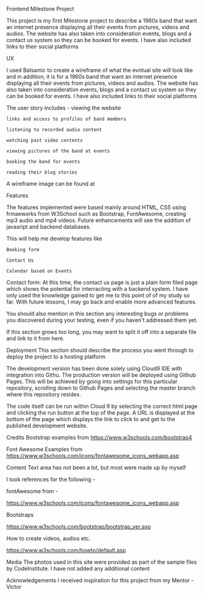 Frontend Milestone Project

This project is my first Milestone project to describe a 1960s band that want an internet presence displaying all their events from pictures, videos and audios.
The website has also taken into consideration events, blogs and a contact us system so they can be booked for events. I have also included links to their social platforms

UX

I used Balsamic to create a wireframe of what the evntual site will look like and in addition; it is for a 1960s band that want an internet presence displaying all their events from pictures, videos and audios.
The website has also taken into consideration events, blogs and a contact us system so they can be booked for events. I have also included links to their social platforms

The user story includes - 
    viewing the website
    
    links and access to profiles of band members
    
    listening to recorded audio content
    
    watching past video contents
    
    viewing pictures of the band at events
    
    booking the band for events
    
    reading their blog stories
    
A wireframe image can be found at


Features

The features implemented were based mainly around HTML, CSS using frmaeworks from W3School such as Bootstrap, FontAwesome, creating mp3 audio and mp4 videos. Future enhancements will see the addition of javasript and 
backend databases.

This will help me develop features like

    Booking form
    
    Contact Us
    
    Calendar based on Events
    


Contact form:
At this time, the contact us page is just a plain form filed page which shows the potential for interracting with a backend system. I have only used the knowledge gained to get me to this point of
of my study so far. With future lessons, I may go back and enable more advanced features.

You should also mention in this section any interesting bugs or problems you discovered during your testing, even if you haven't addressed them yet.

If this section grows too long, you may want to split it off into a separate file and link to it from here.

Deployment
This section should describe the process you went through to deploy the project to a hosting platform 

The development version has been done solely using Cloud9 IDE with integration into Githu. The production version will be deployed using Github Pages. This will be achieved by going into settings for this particular repository, scrolling down to Github Pages
and selecting the master branch where this repository resides.

The code itself can be run within Cloud 9 by selecting the correct html page and clicking the run button at the top of the page. A URL is displayed at the bottom of the page
which displays the link to click to and get to the published development website.

Credits
Bootstrap examples from
https://www.w3schools.com/bootstrap4

Font Awesome Examples from
https://www.w3schools.com/icons/fontawesome_icons_webapp.asp


Content
Text area has not been a lot, but most were made up by myself

I took references for the following - 

fontAwesome from - 

https://www.w3schools.com/icons/fontawesome_icons_webapp.asp

Bootstraps

https://www.w3schools.com/bootstrap/bootstrap_ver.asp

How to create videos, audios etc.

https://www.w3schools.com/howto/default.asp


Media
The photos used in this site were provided as part of the sample files by CodeInstitute. I have not added any additional content


Acknowledgements
I received inspiration for this project from my Mentor - Victor